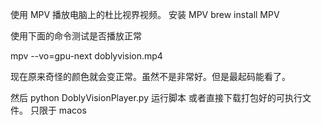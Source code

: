 使用 MPV 播放电脑上的杜比视界视频。
安装 MPV 
brew install MPV

使用下面的命令测试是否播放正常

mpv --vo=gpu-next doblyvision.mp4

现在原来奇怪的颜色就会变正常。虽然不是非常好。但是最起码能看了。

然后 python DoblyVisionPlayer.py 运行脚本
或者直接下载打包好的可执行文件。
只限于 macos
